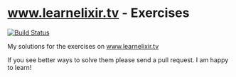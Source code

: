 # www.learnelixir.tv - Exercises

[![Build Status](https://travis-ci.org/deepflame/learnelixirtv-exercises.svg)](https://travis-ci.org/deepflame/learnelixirtv-exercises)

My solutions for the exercises on www.learnelixir.tv 

If you see better ways to solve them please send a pull request. I am happy to learn!

